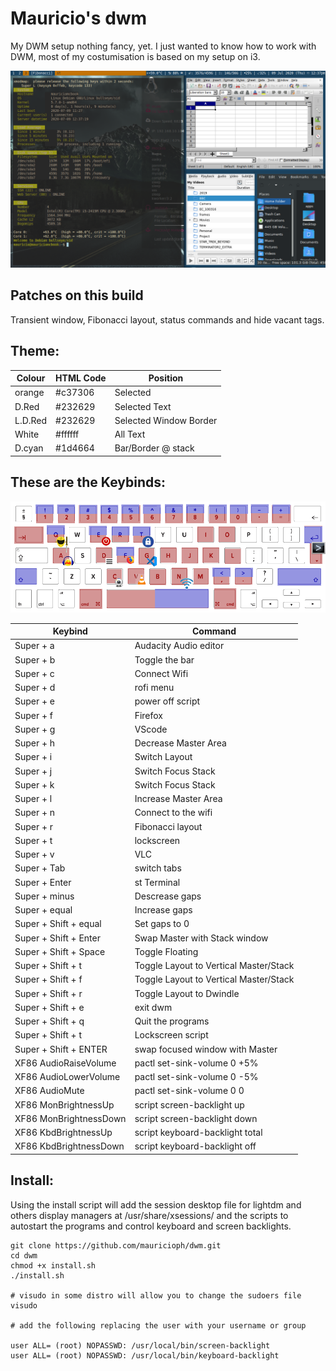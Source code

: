 # Mauricio's dwm
My DWM setup nothing fancy, yet. I just wanted to know how to work with DWM, most of my costumisation is based on my setup on i3.

![Preview](https://github.com/mauricioph/dwm/blob/master/images/Preview.png?raw=true)

## Patches on this build
Transient window, Fibonacci layout, status commands and hide vacant tags.

## Theme:
| Colour  | HTML Code | Position |
|---------|-----------|----------|
| orange  |  #c37306  | Selected |
| D.Red   |  #232629  | Selected Text |
| L.D.Red |  #232629  | Selected Window Border  |
| White   |  #ffffff  | All Text |
| D.cyan  |  #1d4664  | Bar/Border @ stack   |


## These are the Keybinds:
![Keybpard Layout](https://github.com/mauricioph/dwm/blob/master/images/mac-us-international-keyboard_1024x1024.png?raw=true)

| Keybind |  Command |
|---------|----------|
| Super + a | Audacity Audio editor |
| Super + b | Toggle the bar |
| Super + c | Connect Wifi |
| Super + d | rofi menu |
| Super + e | power off script |
| Super + f | Firefox |
| Super + g | VScode |
| Super + h | Decrease Master Area |
| Super + i | Switch Layout |
| Super + j | Switch Focus Stack |
| Super + k | Switch Focus Stack |
| Super + l | Increase Master Area |
| Super + n | Connect to the wifi |
| Super + r | Fibonacci layout |
| Super + t | lockscreen |
| Super + v | VLC |
| Super + Tab | switch tabs |
| Super + Enter | st Terminal |
| Super + minus | Descrease gaps |
| Super + equal | Increase gaps |
| Super + Shift + equal | Set gaps to 0
| Super + Shift + Enter | Swap Master with Stack window |
| Super + Shift + Space | Toggle Floating |
| Super + Shift + t | Toggle Layout to Vertical Master/Stack|
| Super + Shift + f | Toggle Layout to Vertical Master/Stack|
| Super + Shift + r | Toggle Layout to Dwindle |
| Super + Shift + e | exit dwm |
| Super + Shift + q | Quit the programs |
| Super + Shift + t | Lockscreen script |
| Super + Shift + ENTER | swap focused window with Master |
| XF86 AudioRaiseVolume | pactl set-sink-volume 0 +5% |
| XF86 AudioLowerVolume | pactl set-sink-volume 0 -5% |
| XF86 AudioMute | pactl set-sink-volume 0 0 |
| XF86 MonBrightnessUp | script screen-backlight up |
| XF86 MonBrightnessDown | script screen-backlight down |
| XF86 KbdBrightnessUp | script keyboard-backlight total |
| XF86 KbdBrightnessDown | script keyboard-backlight off |


## Install:
Using the install script will add the session desktop file for lightdm and others display managers at /usr/share/xsessions/ and the scripts to autostart the programs and control keyboard and screen backlights.

```
git clone https://github.com/mauricioph/dwm.git
cd dwm
chmod +x install.sh
./install.sh

# visudo in some distro will allow you to change the sudoers file
visudo

# add the following replacing the user with your username or group

user ALL= (root) NOPASSWD: /usr/local/bin/screen-backlight
user ALL= (root) NOPASSWD: /usr/local/bin/keyboard-backlight

